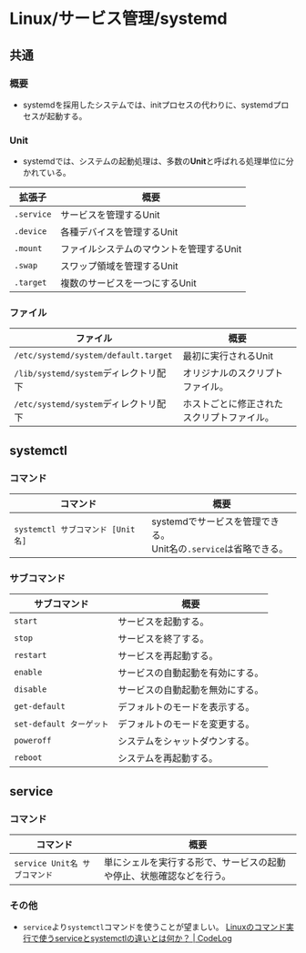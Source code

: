 # Linux/サービス管理/systemd

## 共通

### 概要

- systemdを採用したシステムでは、initプロセスの代わりに、systemdプロセスが起動する。

### Unit

- systemdでは、システムの起動処理は、多数の**Unit**と呼ばれる処理単位に分かれている。

| 拡張子     | 概要                                     |
| ---------- | ---------------------------------------- |
| `.service` | サービスを管理するUnit                   |
| `.device`  | 各種デバイスを管理するUnit               |
| `.mount`   | ファイルシステムのマウントを管理するUnit |
| `.swap`    | スワップ領域を管理するUnit               |
| `.target`  | 複数のサービスを一つにするUnit           |

### ファイル

| ファイル                              | 概要                                       |
| ------------------------------------- | ------------------------------------------ |
| `/etc/systemd/system/default.target`  | 最初に実行されるUnit                       |
| `/lib/systemd/system`ディレクトリ配下 | オリジナルのスクリプトファイル。           |
| `/etc/systemd/system`ディレクトリ配下 | ホストごとに修正されたスクリプトファイル。 |

## systemctl

### コマンド

|コマンド|概要|
|---|---|
|`systemctl サブコマンド [Unit名]`|systemdでサービスを管理できる。<br />Unit名の`.service`は省略できる。|

### サブコマンド

| サブコマンド             | 概要                             |
| ------------------------ | -------------------------------- |
| `start`                  | サービスを起動する。             |
| `stop`                   | サービスを終了する。             |
| `restart`                | サービスを再起動する。           |
| `enable`                 | サービスの自動起動を有効にする。 |
| `disable`                | サービスの自動起動を無効にする。 |
| `get-default`            | デフォルトのモードを表示する。   |
| `set-default ターゲット` | デフォルトのモードを変更する。   |
| `poweroff`               | システムをシャットダウンする。   |
| `reboot`                 | システムを再起動する。           |

## service

### コマンド

|コマンド|概要|
|---|---|
|`service Unit名 サブコマンド`|単にシェルを実行する形で、サービスの起動や停止、状態確認などを行う。|

### その他

- `service`より`systemctl`コマンドを使うことが望ましい。
  [Linuxのコマンド実行で使うserviceとsystemctlの違いとは何か？ | CodeLog](https://www.toumasu-program.net/qfr8l41pigu2v05ztwbc)
